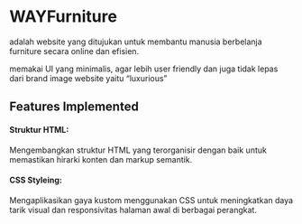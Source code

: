 
# WAYFurniture

adalah website yang ditujukan untuk membantu manusia berbelanja furniture secara online dan efisien.

memakai UI yang minimalis, agar lebih user friendly dan juga tidak lepas dari brand image website yaitu “luxurious”



## Features Implemented

#### Struktur HTML: 
Mengembangkan struktur HTML yang terorganisir dengan baik untuk memastikan hirarki konten dan markup semantik.

#### CSS Styleing: 
Mengaplikasikan gaya kustom menggunakan CSS untuk meningkatkan daya tarik visual dan responsivitas halaman awal di berbagai perangkat.

